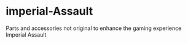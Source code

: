 # imperial-Assault
 Parts and accessories not original to enhance the gaming experience Imperial Assault

